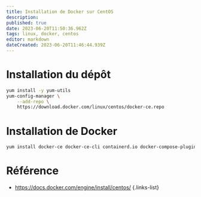 ```yaml
---
title: Installation de Docker sur CentOS
description: 
published: true
date: 2023-06-20T11:50:36.962Z
tags: linux, docker, centos
editor: markdown
dateCreated: 2023-06-20T11:46:44.939Z
---
```


# Installation du dépôt
```bash
yum install -y yum-utils
yum-config-manager \
    --add-repo \
    https://download.docker.com/linux/centos/docker-ce.repo
```
# Installation de Docker
```bash
yum install docker-ce docker-ce-cli containerd.io docker-compose-plugin
```

# Référence
- https://docs.docker.com/engine/install/centos/
{.links-list}